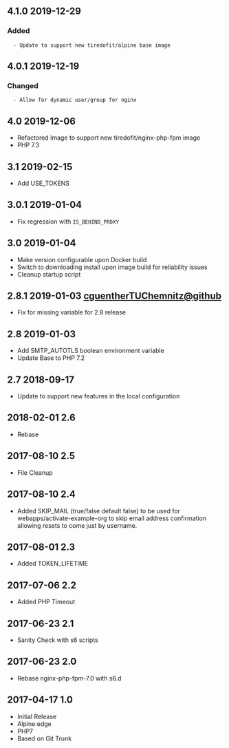 ## 4.1.0 2019-12-29 <dave at tiredofit dot ca>

   ### Added
      - Update to support new tiredofit/alpine base image


## 4.0.1 2019-12-19 <dave at tiredofit dot ca>

   ### Changed
      - Allow for dynamic user/group for nginx


## 4.0 2019-12-06 <dave at tiredofit dot ca>

* Refactored Image to support new tiredofit/nginx-php-fpm image
* PHP 7.3

## 3.1 2019-02-15 <dave at tiredofit dot ca>

* Add USE_TOKENS

## 3.0.1 2019-01-04 <dave at tiredofit dot ca>

* Fix regression with `IS_BEHIND_PROXY`

## 3.0 2019-01-04 <dave at tiredofit dot ca>

* Make version configurable upon Docker build
* Switch to downloading install upon image build for reliability issues
* Cleanup startup script 

## 2.8.1 2019-01-03 <cguentherTUChemnitz@github>

* Fix for missing variable for 2.8 release

## 2.8 2019-01-03 <dave at tiredofit dot ca>

* Add SMTP_AUTOTLS boolean environment variable
* Update Base to PHP 7.2

## 2.7 2018-09-17 <dave at tiredofit dot ca>

* Update to support new features in the local configuration

## 2018-02-01 2.6 <dave at tiredofit dot ca>

* Rebase

## 2017-08-10 2.5 <dave at tiredofit dot ca>

* File Cleanup

## 2017-08-10 2.4 <dave at tiredofit dot ca>

* Added SKIP_MAIL (true/false default false) to be used for webapps/activate-example-org to skip email 
  address confirmation allowing resets to come just by username.

## 2017-08-01 2.3 <dave at tiredofit dot ca>

* Added TOKEN_LIFETIME

## 2017-07-06 2.2 <dave at tiredofit dot ca>

* Added PHP Timeout

## 2017-06-23 2.1 <dave at tiredofit dot ca>

* Sanity Check with s6 scripts

## 2017-06-23 2.0 <dave at tiredofit dot ca>

* Rebase nginx-php-fpm-7.0 with s6.d

## 2017-04-17 1.0 <dave at tiredofit dot ca>
	
* Initial Release
* Alpine:edge
* PHP7
* Based on Git Trunk
